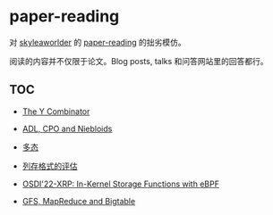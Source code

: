 # paper-reading
对 [skyleaworlder](https://github.com/skyleaworlder) 的 [paper-reading](https://github.com/skyleaworlder/paper-reading) 的拙劣模仿。

阅读的内容并不仅限于论文。Blog posts, talks 和问答网站里的回答都行。

## TOC

- [The Y Combinator](https://github.com/CookiePieWw/paper-reading/discussions/7)

- [ADL, CPO and Niebloids](https://github.com/CookiePieWw/paper-reading/discussions/8)

- [多态](https://github.com/CookiePieWw/paper-reading/discussions/9)

- [列存格式的评估](https://github.com/CookiePieWw/paper-reading/discussions/10)

- [OSDI'22-XRP: In-Kernel Storage Functions with eBPF](https://github.com/CookiePieWw/paper-reading/discussions/11)

- [GFS, MapReduce and Bigtable](https://github.com/CookiePieWw/paper-reading/discussions/12)
